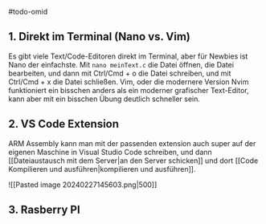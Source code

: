 #todo-omid  
## 1. Direkt im Terminal (Nano vs. Vim)
Es gibt viele Text/Code-Editoren direkt im Terminal, aber für Newbies ist Nano der einfachste. Mit `nano meinText.c` die Datei öffnen, die Datei bearbeiten, und dann mit Ctrl/Cmd + o die Datei schreiben, und mit Ctrl/Cmd + x die Datei schließen. 
Vim, oder die modernere Version Nvim funktioniert ein bisschen anders als ein moderner grafischer Text-Editor, kann aber mit ein bisschen Übung deutlich schneller sein.
## 2. VS Code Extension
ARM Assembly kann man mit der passenden extension auch super auf der eigenen Maschine in Visual Studio Code schreiben, und dann [[Dateiaustausch mit dem Server|an den Server schicken]] und dort [[Code Kompilieren und ausführen|kompilieren und ausführen]].

![[Pasted image 20240227145603.png|500]]
## 3. Rasberry PI

